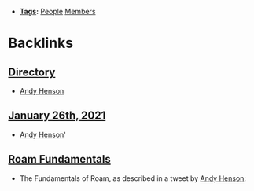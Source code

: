 - **[Tags](<Tags.md>):** [People](<People.md>) [Members](<Members.md>)

# Backlinks
## [Directory](<Directory.md>)
- [Andy Henson](<Andy Henson.md>)

## [January 26th, 2021](<January 26th, 2021.md>)
- [Andy Henson](<Andy Henson.md>)'

## [Roam Fundamentals](<Roam Fundamentals.md>)
- The Fundamentals of Roam, as described in a tweet by [Andy Henson](<Andy Henson.md>):

